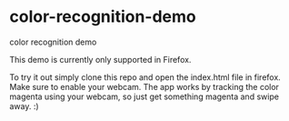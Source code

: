 # color-recognition-demo
color recognition demo

This demo is currently only supported in Firefox.

To try it out simply clone this repo and open the index.html file in firefox. 
Make sure to enable your webcam. 
The app works by tracking the color magenta using your webcam, so just get something magenta and swipe away. :)
